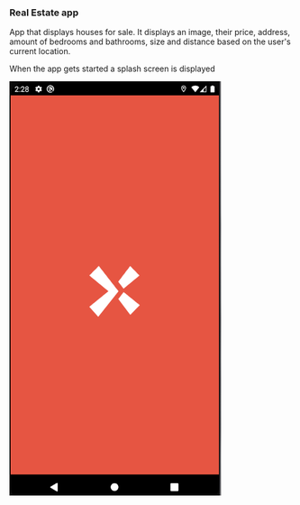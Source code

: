### Real Estate app

App that displays houses for sale. It displays an image, their price, address, amount of bedrooms and bathrooms, size and distance based on the user's current location.

When the app gets started a splash screen is displayed

![](assets/splashscreen.png)